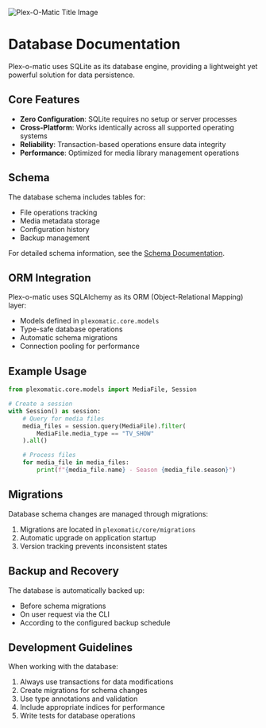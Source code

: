 ![Plex-O-Matic Title Image](../../public/Plex-O-Matic_README_Title_Image.webp)

# Database Documentation

Plex-o-matic uses SQLite as its database engine, providing a lightweight yet powerful solution for data persistence.

## Core Features

- **Zero Configuration**: SQLite requires no setup or server processes
- **Cross-Platform**: Works identically across all supported operating systems
- **Reliability**: Transaction-based operations ensure data integrity
- **Performance**: Optimized for media library management operations

## Schema

The database schema includes tables for:

- File operations tracking
- Media metadata storage
- Configuration history
- Backup management

For detailed schema information, see the [Schema Documentation](schema.md).

## ORM Integration

Plex-o-matic uses SQLAlchemy as its ORM (Object-Relational Mapping) layer:

- Models defined in `plexomatic.core.models`
- Type-safe database operations
- Automatic schema migrations
- Connection pooling for performance

## Example Usage

```python
from plexomatic.core.models import MediaFile, Session

# Create a session
with Session() as session:
    # Query for media files
    media_files = session.query(MediaFile).filter(
        MediaFile.media_type == "TV_SHOW"
    ).all()

    # Process files
    for media_file in media_files:
        print(f"{media_file.name} - Season {media_file.season}")
```

## Migrations

Database schema changes are managed through migrations:

1. Migrations are located in `plexomatic/core/migrations`
2. Automatic upgrade on application startup
3. Version tracking prevents inconsistent states

## Backup and Recovery

The database is automatically backed up:

- Before schema migrations
- On user request via the CLI
- According to the configured backup schedule

## Development Guidelines

When working with the database:

1. Always use transactions for data modifications
2. Create migrations for schema changes
3. Use type annotations and validation
4. Include appropriate indices for performance
5. Write tests for database operations
